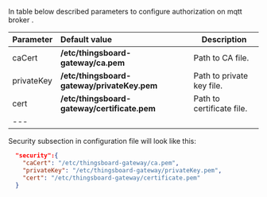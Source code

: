 In table below described parameters to configure authorization on mqtt broker .  

|**Parameter**|**Default value**|**Description**|
|:-|:-|-
| caCert                   | **/etc/thingsboard-gateway/ca.pem**          | Path to CA file.                                               |
| privateKey               | **/etc/thingsboard-gateway/privateKey.pem**  | Path to private key file.                                      |
| cert                     | **/etc/thingsboard-gateway/certificate.pem** | Path to certificate file.
|---    

Security subsection in configuration file will look like this: 

```json
  "security":{
    "caCert": "/etc/thingsboard-gateway/ca.pem",
    "privateKey": "/etc/thingsboard-gateway/privateKey.pem",
    "cert": "/etc/thingsboard-gateway/certificate.pem"
  }
```
